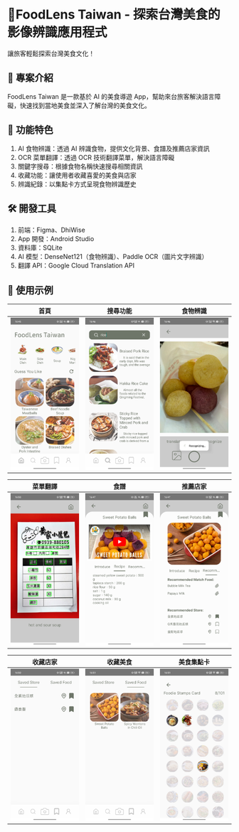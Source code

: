 # 🥢FoodLens Taiwan - 探索台灣美食的影像辨識應用程式
讓旅客輕鬆探索台灣美食文化！

## 📌 專案介紹
FoodLens Taiwan 是一款基於 AI 的美食導遊 App，幫助來台旅客解決語言障礙，快速找到當地美食並深入了解台灣的美食文化。

## 🎯 功能特色
1. AI 食物辨識：透過 AI 辨識食物，提供文化背景、食譜及推薦店家資訊
2. OCR 菜單翻譯：透過 OCR 技術翻譯菜單，解決語言障礙
3. 關鍵字搜尋：根據食物名稱快速搜尋相關資訊
4. 收藏功能：讓使用者收藏喜愛的美食與店家
5. 辨識紀錄：以集點卡方式呈現食物辨識歷史

## 🛠 開發工具
1. 前端：Figma、DhiWise
2. App 開發：Android Studio
3. 資料庫：SQLite
4. AI 模型：DenseNet121（食物辨識）、Paddle OCR（圖片文字辨識）
5. 翻譯 API：Google Cloud Translation API

## 📸 使用示例

| **首頁** | **搜尋功能** | **食物辨識** |
|---------|------------|--------------|
| ![首頁](images/home.jpg) | ![搜尋](images/search.jpg) | ![食物辨識](images/food_recognize.jpg) |


| **菜單翻譯** | **食譜** | **推薦店家** |
|-------------|--------|--------------|
| ![菜單翻譯](images/menu_translate.jpg) | ![食譜](images/recipe.jpg) | ![推薦店家](images/recommended_store.jpg) |


| **收藏店家** | **收藏美食** | **美食集點卡** |
|-------------|------------|----------------|
| ![收藏店家](images/saved_store.jpg) | ![收藏美食](images/saved_food.jpg) | ![集點卡](images/foodie_stamps_card.jpg) |








